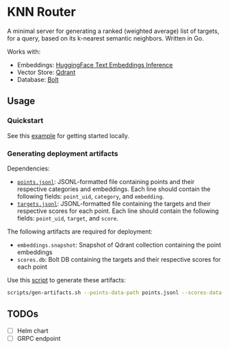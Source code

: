 # KNN Router

A minimal server for generating a ranked (weighted average) list of targets, for a query, based on its k-nearest semantic neighbors. Written in Go.

Works with:

- Embeddings: [HuggingFace Text Embeddings Inference](https://github.com/huggingface/text-embeddings-inference)
- Vector Store: [Qdrant](https://github.com/qdrant/qdrant)
- Database: [Bolt](https://github.com/etcd-io/bbolt)

## Usage

### Quickstart

See this [example](./deploy/docker-compose) for getting started locally.

### Generating deployment artifacts

Dependencies:

- [`points.jsonl`](./deploy/docker-compose/data/points.jsonl): JSONL-formatted file containing points and their respective categories and embeddings. Each line should contain the following fields: `point_uid`, `category`, and `embedding`.
- [`targets.jsonl`](./deploy/docker-compose/data/targets.jsonl): JSONL-formatted file containing the targets and their respective scores for each point. Each line should contain the following fields: `point_uid`, `target`, and `score`.

The following artifacts are required for deployment:

- `embeddings.snapshot`: Snapshot of Qdrant collection containing the point embeddings
- `scores.db`: Bolt DB containing the targets and their respective scores for each point

Use this [script](./scripts/gen-artifacts.sh) to generate these artifacts:
```bash
scripts/gen-artifacts.sh --points-data-path points.jsonl --scores-data-path targets.jsonl --output-dir ./dist
```

## TODOs

- [ ] Helm chart
- [ ] GRPC endpoint
